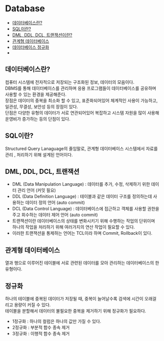 # Database
* [데이터베이스란?](#db-1)
* [SQL이란?](#db-2)
* [DML, DDL, DCL, 트랜잭션이란?](#db-3)
* [관계형 데이터베이스](#db-4)
* [데이터베이스 정규화](#db-5)
* 



## 데이터베이스란? <a id="db-1" />
컴퓨터 시스템에 전자적으로 저장되는 구조화된 정보, 데이터의 모음이다.<br>
DBMS를 통해 데이터베이스를 관리하며 응용 프로그램들이 데이터베이스를 공유하며 사용할 수 있는 환경을 제공해준다.<br>
장점은 데이터의 중복을 최소화 할 수 있고, 표준화되어있어 체계적인 사용이 가능하고, 일관성, 무결성, 보안성 등의 장점이 있다.<br>
단점은 다양한 유형의 데이터가 서로 연관되어있어 복잡하고 시스템 자원을 많이 사용해 운영비가 증가하는 등의 단점이 있다.

## SQL이란? <a id="db-2" />
Structured Query Lanaguage의 줄임말로, 관계형 데이터베이스 시스템에서 자료를 관리 , 처리하기 위해 설계된 언어이다.<br>

## DML, DDL, DCL, 트랜잭션 <a id="db-3">
- DML (Data Manipulation Language) : 데이터를 추가, 수정, 삭제하기 위한 데이터 관리 언어 (커밋 필요)
- DDL (Data Definition Language) : 테이블과 같은 데이터 구조를 정의하는데 사용하는 데이터 정의 언어 (auto commit)
- DCL (Data Control Language) : 데이터베이스에 접근하고 객체를 사용할 권한을 주고 회수하는 데이터 제어 언어 (auto commit)
- 트랜잭션이란 데이터베이스의 상태를 변화시키기 위해 수행하는 작업의 단위이며 하나의 작업을 처리하기 위해 여러가지의 연산 작업이 필요할 수 있다.
- 이러한 트랜잭션을 통제하는 언어는 TCL이라 하며 Commit, Rollback이 있다.
  
## 관계형 데이터베이스<a id="db-4">
열과 행으로 이루어진 테이블에 서로 관련된 데이터를 모아 관리하는 데이터베이스의 한 유형이다.
  
## 정규화<a id="db-5">
하나의 테이블에 중복된 데이터가 저장될 때, 중복이 늘어날수록 검색에 시간이 오래걸리고 용량이 커질 수 있다.<br>
테이블을 분할해서 데이터의 불필요한 중복을 제거하기 위해 정규화가 필요하다.<br>
- 1정규화 : 하나의 컬럼은 하나의 값만 가질 수 있다.
- 2정규화 : 부분적 함수 종속 제거
- 3정규화 : 이행적 함수 종속 제거
